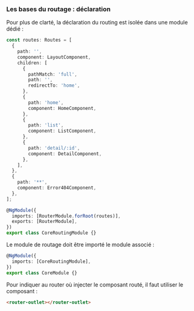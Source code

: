 ### Les bases du routage : déclaration

Pour plus de clarté, la déclaration du routing est isolée dans une module dédié :

```typescript
const routes: Routes = [
  {
    path: '',
    component: LayoutComponent,
    children: [
      {
        pathMatch: 'full',
        path: '',
        redirectTo: 'home',
      },
      {
        path: 'home',
        component: HomeComponent,
      },
      {
        path: 'list',
        component: ListComponent,
      },
      {
        path: 'detail/:id',
        component: DetailComponent,
      },
    ],
  },
  {
    path: '**',
    component: Error404Component,
  },
];

@NgModule({
  imports: [RouterModule.forRoot(routes)],
  exports: [RouterModule],
})
export class CoreRoutingModule {}
```

Le module de routage doit être importé le module associé :

```typescript
@NgModule({
  imports: [CoreRoutingModule],
})
export class CoreModule {}
```

Pour indiquer au router où injecter le composant routé, il faut utiliser le composant :

```html
<router-outlet></router-outlet>
```
